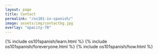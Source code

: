 ```yaml
---
layout: page
title: Contact
permalink: "/os101-in-spanish/"
image: assets/img/contactbg.jpg
overlay: "opacity-70"
---
```


{% include os101spanish/learn.html %}
{% include os101spanish/foreveryone.html %}
{% include os101spanish/how.html %}